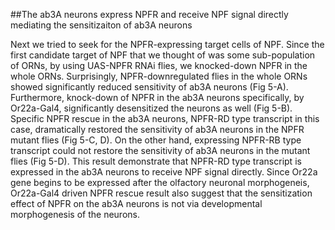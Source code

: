##The ab3A neurons express NPFR and receive NPF signal directly mediating the sensitizaiton of ab3A neurons

Next we tried to seek for the NPFR-expressing target cells of NPF. Since the first candidate target of NPF that we thought of was some sub-population of ORNs, by using UAS-NPFR RNAi flies, we knocked-down NPFR in the whole ORNs. Surprisingly, NPFR-downregulated flies in the whole ORNs showed significantly reduced sensitivity of ab3A neurons (Fig 5-A). Furthermore, knock-down of NPFR in the ab3A neurons specifically, by Or22a-Gal4, significantly desensitized the neurons as well (Fig 5-B). 
Specific NPFR rescue in the ab3A neurons, NPFR-RD type transcript in this case, dramatically restored the sensitivity of ab3A neurons in the NPFR mutant flies (Fig 5-C, D).
On the other hand, expressing NPFR-RB type transcript could not restore the sensitivity of ab3A neurons in the mutant flies (Fig 5-D). 
This result demonstrate that NPFR-RD type transcript is expressed in the ab3A neurons to receive NPF signal directly.
Since Or22a gene begins to be expressed after the olfactory neuronal morphogeneis, Or22a-Gal4 driven NPFR rescue result also suggest that the sensitization effect of NPFR on the ab3A neurons is not via developmental morphogenesis of the neurons.